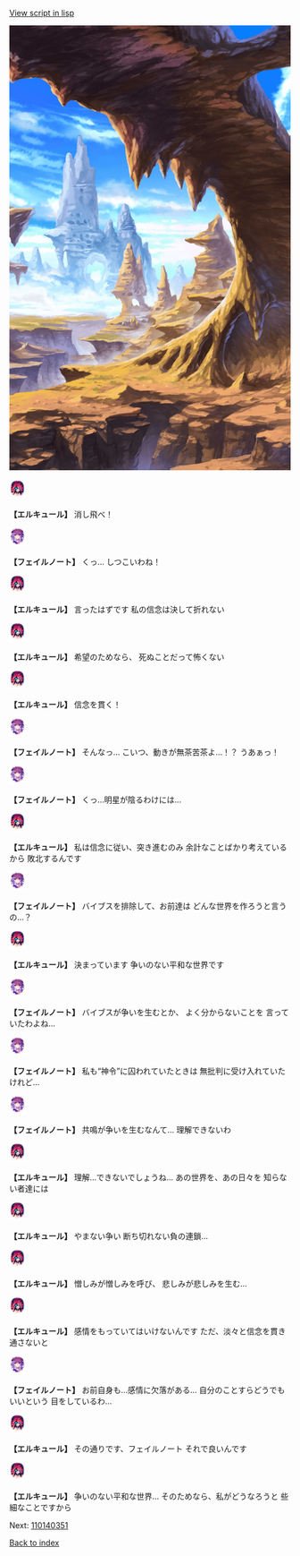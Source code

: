 [View script in lisp](../scripts/110140343.txt)

![wild.png](../images/backgrounds/wild.png)

<img src="../images/units/3202519.png" alt="3202519.png" height="34"/>

**【エルキュール】**
消し飛べ！

<img src="../images/units/3401911.png" alt="3401911.png" height="34"/>

**【フェイルノート】**
くっ…
しつこいわね！

<img src="../images/units/3202519.png" alt="3202519.png" height="34"/>

**【エルキュール】**
言ったはずです
私の信念は決して折れない

<img src="../images/units/3202519.png" alt="3202519.png" height="34"/>

**【エルキュール】**
希望のためなら、
死ぬことだって怖くない

<img src="../images/units/3202519.png" alt="3202519.png" height="34"/>

**【エルキュール】**
信念を貫く！

<img src="../images/units/3401911.png" alt="3401911.png" height="34"/>

**【フェイルノート】**
そんなっ…
こいつ、動きが無茶苦茶よ…！？
うあぁっ！

<img src="../images/units/3401911.png" alt="3401911.png" height="34"/>

**【フェイルノート】**
くっ…明星が陰るわけには…

<img src="../images/units/3202519.png" alt="3202519.png" height="34"/>

**【エルキュール】**
私は信念に従い、突き進むのみ
余計なことばかり考えているから
敗北するんです

<img src="../images/units/3401911.png" alt="3401911.png" height="34"/>

**【フェイルノート】**
バイブスを排除して、お前達は
どんな世界を作ろうと言うの…？

<img src="../images/units/3202519.png" alt="3202519.png" height="34"/>

**【エルキュール】**
決まっています
争いのない平和な世界です

<img src="../images/units/3401911.png" alt="3401911.png" height="34"/>

**【フェイルノート】**
バイブスが争いを生むとか、
よく分からないことを
言っていたわよね…

<img src="../images/units/3401911.png" alt="3401911.png" height="34"/>

**【フェイルノート】**
私も“神令”に囚われていたときは
無批判に受け入れていたけれど…

<img src="../images/units/3401911.png" alt="3401911.png" height="34"/>

**【フェイルノート】**
共鳴が争いを生むなんて…
理解できないわ

<img src="../images/units/3202519.png" alt="3202519.png" height="34"/>

**【エルキュール】**
理解…できないでしょうね…
あの世界を、あの日々を
知らない者達には

<img src="../images/units/3202519.png" alt="3202519.png" height="34"/>

**【エルキュール】**
やまない争い
断ち切れない負の連鎖…

<img src="../images/units/3202519.png" alt="3202519.png" height="34"/>

**【エルキュール】**
憎しみが憎しみを呼び、
悲しみが悲しみを生む…

<img src="../images/units/3202519.png" alt="3202519.png" height="34"/>

**【エルキュール】**
感情をもっていてはいけないんです
ただ、淡々と信念を貫き通さないと

<img src="../images/units/3401911.png" alt="3401911.png" height="34"/>

**【フェイルノート】**
お前自身も…感情に欠落がある…
自分のことすらどうでもいいという
目をしているわ…

<img src="../images/units/3202519.png" alt="3202519.png" height="34"/>

**【エルキュール】**
その通りです、フェイルノート
それで良いんです

<img src="../images/units/3202519.png" alt="3202519.png" height="34"/>

**【エルキュール】**
争いのない平和な世界…
そのためなら、私がどうなろうと
些細なことですから


Next: [110140351](110140351.md)

[Back to index](index.md)
